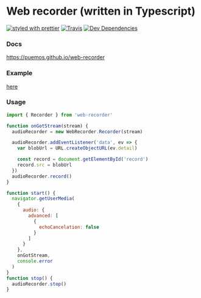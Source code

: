 # Web recorder (written in Typescript)

[![styled with prettier](https://img.shields.io/badge/styled_with-prettier-ff69b4.svg)](https://github.com/prettier/prettier)
[![Travis](https://img.shields.io/travis/puemos/web-recorder.svg)](https://travis-ci.org/puemos/web-recorder)
[![Dev Dependencies](https://david-dm.org/puemos/web-recorder/dev-status.svg)](https://david-dm.org/puemos/web-recorder)

### Docs

https://puemos.github.io/web-recorder

### Example

[here](https://github.com/puemos/web-recorder/blob/master/examples/simple.html)

### Usage

```js
import { Recorder } from 'web-recorder'

function onGotStream(stream) {
  audioRecorder = new WebRecorder.Recorder(stream)

  audioRecorder.addEventListener('data', ev => {
    var blobUrl = URL.createObjectURL(ev.detail)

    const record = document.getElementById('record')
    record.src = blobUrl
  })
  audioRecorder.record()
}

function start() {
  navigator.getUserMedia(
    {
      audio: {
        advanced: [
          {
            echoCancelation: false
          }
        ]
      }
    },
    onGotStream,
    console.error
  )
}
function stop() {
  audioRecorder.stop()
}
```
